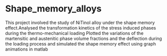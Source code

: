 # Shape_memory_alloys
This project involved the study of NiTinol alloy under the shape memory effect.Analysed the transformation kinetics of the stress induced phases during the thermo-mechanical loading Plotted the variations of the martensitic and austenitic phase volume fractions and the deflection during the loading process and simulated the shape memory effect using graph animations in matlab
